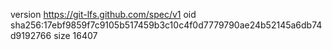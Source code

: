 version https://git-lfs.github.com/spec/v1
oid sha256:17ebf9859f7c9105b517459b3c10c4f0d7779790ae24b52145a6db74d9192766
size 16407
